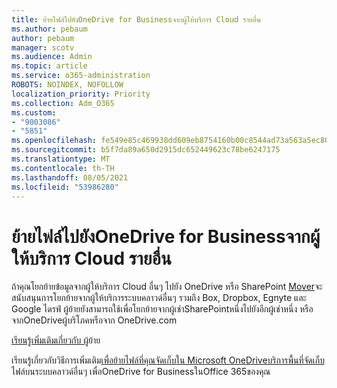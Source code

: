 ```yaml
---
title: ย้ายไฟล์ไปยังOneDrive for Businessจากผู้ให้บริการ Cloud รายอื่น
ms.author: pebaum
author: pebaum
manager: scotv
ms.audience: Admin
ms.topic: article
ms.service: o365-administration
ROBOTS: NOINDEX, NOFOLLOW
localization_priority: Priority
ms.collection: Adm_O365
ms.custom:
- "9003086"
- "5851"
ms.openlocfilehash: fe549e85c469938dd609eb8754160b00c8544ad73a563a5ec80a918ceec508c6
ms.sourcegitcommit: b5f7da89a650d2915dc652449623c78be6247175
ms.translationtype: MT
ms.contentlocale: th-TH
ms.lasthandoff: 08/05/2021
ms.locfileid: "53986280"
---
```

# <a name="move-files-into-onedrive-for-business-from-another-cloud-provider"></a>ย้ายไฟล์ไปยังOneDrive for Businessจากผู้ให้บริการ Cloud รายอื่น

ถ้าคุณโยกย้ายข้อมูลจากผู้ให้บริการ Cloud อื่นๆ ไปยัง OneDrive หรือ SharePoint [Mover](https://go.microsoft.com/fwlink/?linkid=2132453)จะสนับสนุนการโยกย้ายจากผู้ให้บริการระบบคลาวด์อื่นๆ รวมถึง Box, Dropbox, Egnyte และ Google ไดรฟ์ ผู้ย้ายยังสามารถใช้เพื่อโยกย้ายจากผู้เช่าSharePointหนึ่งไปยังอีกผู้เช่าหนึ่ง หรือจากOneDriveผู้บริโภคหรือจาก OneDrive.com

[เรียนรู้เพิ่มเติมเกี่ยวกับ ผู้](https://go.microsoft.com/fwlink/?linkid=2132453)ย้าย

เรียนรู้เกี่ยวกับวิธีการเพิ่มเติม[เพื่อย้ายไฟล์ที่คุณจัดเก็บใน Microsoft OneDriveบริการพื้นที่จัดเก็บ](https://support.microsoft.com/office/7fb28cad-7e25-451f-8b4b-2d1a71e5c0e9)ไฟล์บนระบบคลาวด์อื่นๆ เพื่อOneDrive for BusinessในOffice 365ของคุณ
